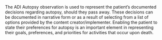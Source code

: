 The ADI Autopsy observation is used to represent the patient’s documented decisions regarding autopsy, should they pass away.  These decisions can be documented in narrative form or as a result of selecting from a list of options provided by the content creator/implementer.  Enabling the patient to state their preferences for autopsy is an important element in representing their goals, preferences, and priorities for activities that occur upon death.